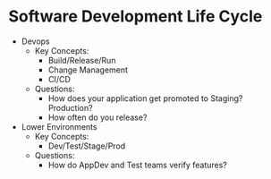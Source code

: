 # Software Development Life Cycle

* Devops
    * Key Concepts:
        * Build/Release/Run
        * Change Management
        * CI/CD
    * Questions:
        * How does your application get promoted to Staging?  Production?
        * How often do you release?
* Lower Environments
    * Key Concepts:
        * Dev/Test/Stage/Prod
    * Questions:
        * How do AppDev and Test teams verify features?
